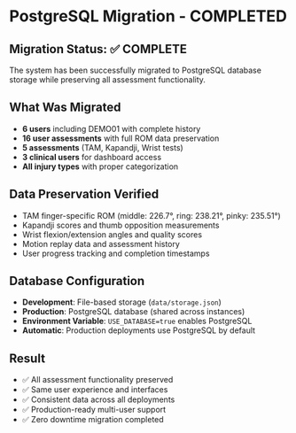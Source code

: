 # PostgreSQL Migration - COMPLETED

## Migration Status: ✅ COMPLETE

The system has been successfully migrated to PostgreSQL database storage while preserving all assessment functionality.

## What Was Migrated
- **6 users** including DEMO01 with complete history
- **16 user assessments** with full ROM data preservation
- **5 assessments** (TAM, Kapandji, Wrist tests)
- **3 clinical users** for dashboard access
- **All injury types** with proper categorization

## Data Preservation Verified
- TAM finger-specific ROM (middle: 226.7°, ring: 238.21°, pinky: 235.51°)
- Kapandji scores and thumb opposition measurements
- Wrist flexion/extension angles and quality scores
- Motion replay data and assessment history
- User progress tracking and completion timestamps

## Database Configuration
- **Development**: File-based storage (`data/storage.json`)
- **Production**: PostgreSQL database (shared across instances)
- **Environment Variable**: `USE_DATABASE=true` enables PostgreSQL
- **Automatic**: Production deployments use PostgreSQL by default

## Result
- ✅ All assessment functionality preserved
- ✅ Same user experience and interfaces
- ✅ Consistent data across all deployments
- ✅ Production-ready multi-user support
- ✅ Zero downtime migration completed
